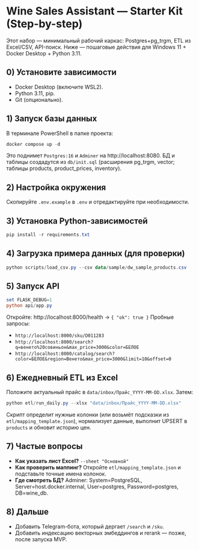 # Wine Sales Assistant — Starter Kit (Step-by-step)

Этот набор — минимальный рабочий каркас: Postgres+pg_trgm, ETL из Excel/CSV, API-поиск.
Ниже — пошаговые действия для Windows 11 + Docker Desktop + Python 3.11.

## 0) Установите зависимости
- Docker Desktop (включите WSL2).
- Python 3.11, pip.
- Git (опционально).

## 1) Запуск базы данных
В терминале PowerShell в папке проекта:
```powershell
docker compose up -d
```
Это поднимет `Postgres:16` и `Adminer` на http://localhost:8080.
БД и таблицы создадутся из `db/init.sql` (расширения pg_trgm, vector; таблицы products, product_prices, inventory).

## 2) Настройка окружения
Скопируйте `.env.example` в `.env` и отредактируйте при необходимости.

## 3) Установка Python-зависимостей
```powershell
pip install -r requirements.txt
```

## 4) Загрузка примера данных (для проверки)
```powershell
python scripts/load_csv.py --csv data/sample/dw_sample_products.csv
```

## 5) Запуск API
```powershell
set FLASK_DEBUG=1
python api/app.py
```
Откройте: http://localhost:8000/health → `{ "ok": true }`
Пробные запросы:
- `http://localhost:8000/sku/D011283`
- `http://localhost:8000/search?q=венето%20совиньон&max_price=3000&color=БЕЛОЕ`
- `http://localhost:8000/catalog/search?color=БЕЛОЕ&region=Венето&max_price=3000&limit=10&offset=0`

## 6) Ежедневный ETL из Excel
Положите актуальный прайс в `data/inbox/Прайс_YYYY-MM-DD.xlsx`. Затем:
```powershell
python etl/run_daily.py --xlsx "data/inbox/Прайс_YYYY-MM-DD.xlsx"
```
Скрипт определит нужные колонки (или возьмёт подсказки из `etl/mapping_template.json`), нормализует данные, выполнит UPSERT в `products` и обновит историю цен.

## 7) Частые вопросы
- **Как указать лист Excel?** `--sheet "Основной"`
- **Как проверить маппинг?** Откройте `etl/mapping_template.json` и подставьте точные имена колонок.
- **Где смотреть БД?** Adminer: System=PostgreSQL, Server=host.docker.internal, User=postgres, Password=postgres, DB=wine_db.

## 8) Дальше
- Добавить Telegram-бота, который дергает `/search` и `/sku`.
- Добавить индексацию векторных эмбеддингов и rerank — позже, после запуска MVP.
